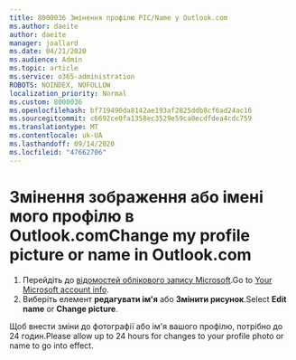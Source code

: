 ```yaml
---
title: 8000036 Змінення профілю PIC/Name у Outlook.com
ms.author: daeite
author: daeite
manager: joallard
ms.date: 04/21/2020
ms.audience: Admin
ms.topic: article
ms.service: o365-administration
ROBOTS: NOINDEX, NOFOLLOW
localization_priority: Normal
ms.custom: 8000036
ms.openlocfilehash: bf719490da8142ae193af2825ddb8cf6ad24ac16
ms.sourcegitcommit: c6692ce0fa1358ec3529e59ca0ecdfdea4cdc759
ms.translationtype: MT
ms.contentlocale: uk-UA
ms.lasthandoff: 09/14/2020
ms.locfileid: "47662706"
---
```

# <a name="change-my-profile-picture-or-name-in-outlookcom"></a><span data-ttu-id="7b45a-102">Змінення зображення або імені мого профілю в Outlook.com</span><span class="sxs-lookup"><span data-stu-id="7b45a-102">Change my profile picture or name in Outlook.com</span></span>

1. <span data-ttu-id="7b45a-103">Перейдіть до [відомостей облікового запису Microsoft](https://go.microsoft.com/fwlink/p/?linkid=860841).</span><span class="sxs-lookup"><span data-stu-id="7b45a-103">Go to [Your Microsoft account info](https://go.microsoft.com/fwlink/p/?linkid=860841).</span></span>
1. <span data-ttu-id="7b45a-104">Виберіть елемент **редагувати ім'я** або **Змінити рисунок**.</span><span class="sxs-lookup"><span data-stu-id="7b45a-104">Select **Edit name** or **Change picture**.</span></span>

<span data-ttu-id="7b45a-105">Щоб внести зміни до фотографії або ім'я вашого профілю, потрібно до 24 годин.</span><span class="sxs-lookup"><span data-stu-id="7b45a-105">Please allow up to 24 hours for changes to your profile photo or name to go into effect.</span></span>